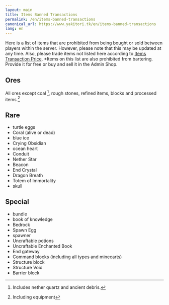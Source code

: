 ```yaml
---
layout: main
title: Items Banned Transactions
permalink: /en/items-banned-transactions
canonical_url: https://www.yakitori.tk/en/items-banned-transactions
lang: en
---
```


Here is a list of items that are prohibited from being bought or sold between players within the server. However, please note that this may be updated at any time.
Also, please trade items not listed here according to [Items Transaction Price](/items-transaction-price).
*Items on this list are also prohibited from bartering. Provide it for free or buy and sell it in the Admin Shop.

## Ores
All ores except coal [^1], rough stones, refined items, blocks and processed items [^2]
[^1]: Includes nether quartz and ancient debris.
[^2]: Including equipment

## Rare
- turtle eggs
- Coral (alive or dead)
- blue ice
- Crying Obsidian
- ocean heart
- Conduit
- Nether Star
- Beacon
- End Crystal
- Dragon Breath
- Totem of Immortality
- skull

## Special
- bundle
- book of knowledge
- Bedrock
- Spawn Egg
- spawner
- Uncraftable potions
- Uncraftable Enchanted Book
- End gateway
- Command blocks (including all types and minecarts)
- Structure block
- Structure Void
- Barrier block